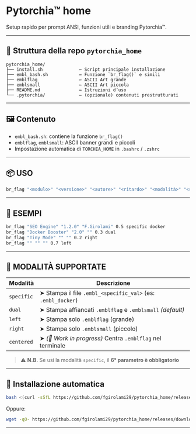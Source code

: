 # Pytorchia™ home

Setup rapido per prompt ANSI, funzioni utili e branding Pytorchia™.

---

## 📁 Struttura della repo `pytorchia_home`

```
pytorchia_home/
├── install.sh              ← Script principale installazione
├── embl_bash.sh            ← Funzione `br_flag()` e simili
├── emblflag                ← ASCII Art grande
├── emblsmall               ← ASCII Art piccola
├── README.md               ← Istruzioni d’uso
└── .pytorchia/             ← (opzionale) contenuti prestrutturati
```

---

## 🖼 Contenuto

-   `embl_bash.sh`: contiene la funzione `br_flag()`
-   `emblflag`, `emblsmall`: ASCII banner grandi e piccoli
-   Impostazione automatica di `TORCHIA_HOME` in `.bashrc` / `.zshrc`

---

## 📦 USO

```bash
br_flag "<modulo>" "<versione>" "<autore>" "<ritardo>" "<modalità>" "<specific_val>"
```

---

## 📘 ESEMPI

```bash
br_flag "SEO Engine" "1.2.0" "F.Girolami" 0.5 specific docker
br_flag "Docker Booster" "2.0" "" 0.3 dual
br_flag "Tiny Mode" "" "" 0.2 right
br_flag "" "" "" 0.7 left
```

---

## 🎨 MODALITÀ SUPPORTATE

| Modalità   | Descrizione                                                  |
| ---------- | ------------------------------------------------------------ |
| `specific` | ➤ Stampa il file `.embl_<specific_val>` (es: `.embl_docker`) |
| `dual`     | ➤ Stampa affiancati `.emblflag` e `.emblsmall` _(default)_   |
| `left`     | ➤ Stampa solo `.emblflag` (grande)                           |
| `right`    | ➤ Stampa solo `.emblsmall` (piccolo)                         |
| `centered` | ➤ _(🧪 Work in progress)_ Centra `.emblflag` nel terminale   |

> ⚠️ **N.B.** Se usi la modalità `specific`, il **6° parametro è obbligatorio**

---

## 🧪 Installazione automatica

```bash
bash <(curl -sSfL https://github.com/fgirolami29/pytorchia_home/releases/download/v1.5.2/install.sh)
```

Oppure:

```bash
wget -qO- https://github.com/fgirolami29/pytorchia_home/releases/download/v1.5.2/install.sh | bash
```

---
